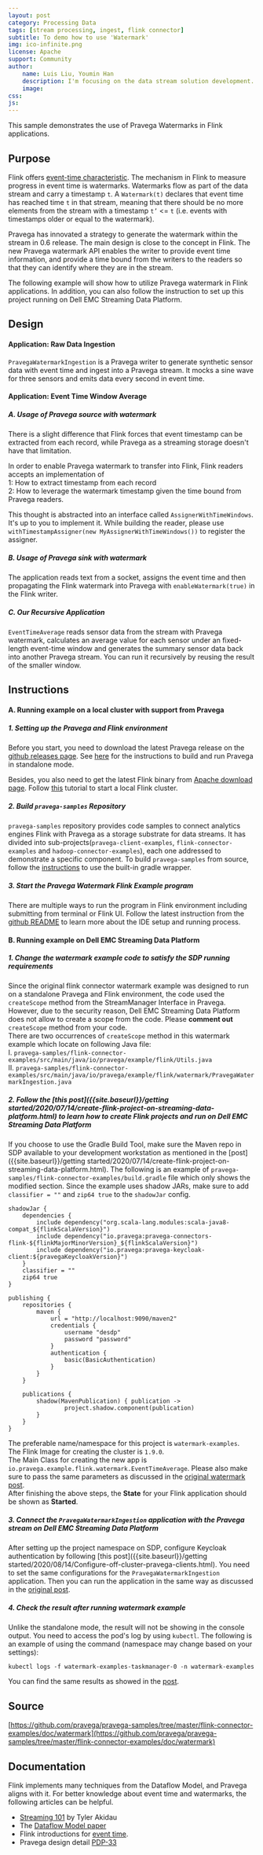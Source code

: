 ```yaml
---
layout: post
category: Processing Data
tags: [stream processing, ingest, flink connector]
subtitle: To demo how to use 'Watermark'
img: ico-infinite.png
license: Apache
support: Community
author: 
    name: Luis Liu, Youmin Han
    description: I'm focusing on the data stream solution development.  
    image: 
css: 
js: 
---
```

This sample demonstrates the use of Pravega Watermarks in Flink applications.
<!--more-->

## Purpose
Flink offers [event-time characteristic](https://ci.apache.org/projects/flink/flink-docs-stable/dev/event_time.html).
The mechanism in Flink to measure progress in event time is watermarks.
Watermarks flow as part of the data stream and carry a timestamp `t`.
A `Watermark(t)` declares that event time has reached time `t` in that stream, meaning that there should be no more elements from the stream with a timestamp `t’` <= `t` 
(i.e. events with timestamps older or equal to the watermark).

Pravega has innovated a strategy to generate the watermark within the stream in 0.6 release.
The main design is close to the concept in Flink. The new Pravega watermark API enables the writer to provide event time information, and provide a time bound from the writers to the readers so that they can identify where they are in the stream.

The following example will show how to utilize Pravega watermark in Flink applications. In addition, you can also follow the instruction to set up this project running on Dell EMC Streaming Data Platform.

## Design
#### Application: Raw Data Ingestion
`PravegaWatermarkIngestion` is a Pravega writer to generate synthetic sensor data with event time and ingest into a Pravega stream.
It mocks a sine wave for three sensors and emits data every second in event time.

#### Application: Event Time Window Average
##### A. Usage of Pravega source with watermark 
There is a slight difference that Flink forces that event timestamp can be extracted from each record, while Pravega as a streaming storage doesn't have that limitation.

In order to enable Pravega watermark to transfer into Flink, Flink readers accepts an implementation of  
1: How to extract timestamp from each record  
2: How to leverage the watermark timestamp given the time bound from Pravega readers.

This thought is abstracted into an interface called `AssignerWithTimeWindows`. It's up to you to implement it.
While building the reader, please use `withTimestampAssigner(new MyAssignerWithTimeWindows())` to register the assigner. 

##### B. Usage of Pravega sink with watermark 
The application reads text from a socket, assigns the event time and then propagating the Flink watermark into Pravega with `enableWatermark(true)` in the Flink writer.

##### C. Our Recursive Application
`EventTimeAverage` reads sensor data from the stream with Pravega watermark, calculates an average value for each sensor under an fixed-length event-time window and generates the summary sensor data back into another Pravega stream.
You can run it recursively by reusing the result of the smaller window.

## Instructions
#### A. Running example on a local cluster with support from Pravega

##### 1. Setting up the Pravega and Flink environment
Before you start, you need to download the latest Pravega release on the [github releases page](https://github.com/pravega/pravega/releases). See [here](http://pravega.io/docs/latest/getting-started/) for the instructions to build and run Pravega in standalone mode.  

Besides, you also need to get the latest Flink binary from [Apache download page](https://flink.apache.org/downloads.html). Follow [this](https://ci.apache.org/projects/flink/flink-docs-stable/getting-started/tutorials/local_setup.html) tutorial to start a local Flink cluster. 

##### 2. Build `pravega-samples` Repository

`pravega-samples` repository provides code samples to connect analytics engines Flink with Pravega as a storage substrate for data streams. It has divided into sub-projects(`pravega-client-examples`, `flink-connector-examples` and `hadoop-connector-examples`), each one addressed to demonstrate a specific component. To build `pravega-samples` from source, follow the [instructions](https://github.com/pravega/pravega-samples#pravega-samples-build-instructions) to use the built-in gradle wrapper.  

##### 3. Start the Pravega Watermark Flink Example program

There are multiple ways to run the program in Flink environment including submitting from terminal or Flink UI. Follow the latest instruction from the [github README](https://github.com/pravega/pravega-samples/tree/master/flink-connector-examples/doc/watermark) to learn more about the IDE setup and running process.

#### B. Running example on Dell EMC Streaming Data Platform
##### 1. Change the watermark example code to satisfy the SDP running requirements
Since the original flink connector watermark example was designed to run on a standalone Pravega and Flink environment, the code used the `createScope` method from the StreamManager Interface in Pravega. However, due to the security reason, Dell EMC Streaming Data Platform does not allow to create a scope from the code. Please **comment out** `createScope` method from your code.   
There are two occurrences of `createScope` method in this watermark example which locate on following Java file:   
I. ```pravega-samples/flink-connector-examples/src/main/java/io/pravega/example/flink/Utils.java```  
II. ```pravega-samples/flink-connector-examples/src/main/java/io/pravega/example/flink/watermark/PravegaWatermarkIngestion.java```

##### 2. Follow the [this post]({{site.baseurl}}/getting started/2020/07/14/create-flink-project-on-streaming-data-platform.html) to learn how to create Flink projects and run on Dell EMC Streaming Data Platform
If you choose to use the Gradle Build Tool, make sure the Maven repo in SDP available to your development workstation as mentioned in the [post]({{site.baseurl}}/getting started/2020/07/14/create-flink-project-on-streaming-data-platform.html). The following is an example of ```pravega-samples/flink-connector-examples/build.gradle``` file which only shows the modified section. Since the example uses shadow JARs, make sure to add `classifier = ""` and `zip64 true` to the `shadowJar` config. 
```
shadowJar {
    dependencies {
        include dependency("org.scala-lang.modules:scala-java8-compat_${flinkScalaVersion}")
        include dependency("io.pravega:pravega-connectors-flink-${flinkMajorMinorVersion}_${flinkScalaVersion}")
        include dependency("io.pravega:pravega-keycloak-client:${pravegaKeycloakVersion}")
    }
    classifier = ""
    zip64 true
}

publishing {
    repositories {
        maven {
            url = "http://localhost:9090/maven2"
            credentials {
                username "desdp"
                password "password"
            }
            authentication {
                basic(BasicAuthentication)
            }
        }
    }

    publications {
        shadow(MavenPublication) { publication ->
                project.shadow.component(publication)
        }
    }
}
```
The preferable name/namespace for this project is ```watermark-examples```.  
The Flink Image for creating the cluster is ```1.9.0```.  
The Main Class for creating the new app is ```io.pravega.example.flink.watermark.EventTimeAverage```. Please also make sure to pass the same parameters as discussed in the [original watermark post](https://github.com/pravega/pravega-samples/tree/master/flink-connector-examples/doc/watermark).  
After finishing the above steps, the **State** for your Flink application should be shown as **Started**.

##### 3. Connect the `PravegaWatermarkIngestion` application with the Pravega stream on Dell EMC Streaming Data Platform 
After setting up the project namespace on SDP, configure Keycloak authentication by following [this post]({{site.baseurl}}/getting started/2020/08/14/Configure-off-cluster-pravega-clients.html). You need to set the same configurations for the `PravegaWatermarkIngestion` application. Then you can run the application in the same way as discussed in the [original post](https://github.com/pravega/pravega-samples/tree/master/flink-connector-examples/doc/watermark).


##### 4. Check the result after running watermark example
Unlike the standalone mode, the result will not be showing in the console output. You need to access the pod's log by using `kubectl`. The following is an example of using the command (namespace may change based on your settings):
```
kubectl logs -f watermark-examples-taskmanager-0 -n watermark-examples
```
You can find the same results as showed in the [post](https://github.com/pravega/pravega-samples/tree/master/flink-connector-examples/doc/watermark).

## Source
[https://github.com/pravega/pravega-samples/tree/master/flink-connector-examples/doc/watermark](https://github.com/pravega/pravega-samples/tree/master/flink-connector-examples/doc/watermark)

## Documentation
Flink implements many techniques from the Dataflow Model, and Pravega aligns with it.
For better knowledge about event time and watermarks, the following articles can be helpful.

- [Streaming 101](https://www.oreilly.com/ideas/the-world-beyond-batch-streaming-101) by Tyler Akidau
- The [Dataflow Model paper](https://research.google.com/pubs/archive/43864.pdf)
- Flink introductions for [event time](https://ci.apache.org/projects/flink/flink-docs-stable/dev/event_time.html).
- Pravega design detail [PDP-33](https://github.com/pravega/pravega/wiki/PDP-33:-Watermarking)